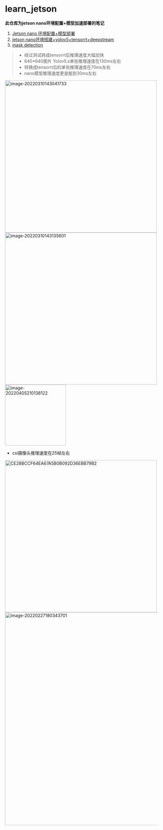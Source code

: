 # learn_jetson

<div id="top"></div>

**此仓库为jetson nano环境配置+模型加速部署的笔记**



1. [Jetson nano 环境配置+模型部署](https://github.com/yin-qiyu/learn_jetson/blob/master/1.Environment%20configuration.md)
2. [jetson nano环境搭建+yolov5+tensorrt+deepstream](https://github.com/yin-qiyu/learn_jetson/blob/master/2.%20yolov5%2Btensorrt%2Bdeepstream.md)
2. [mask detection](https://github.com/yin-qiyu/learn_jetson/blob/master/3.%E5%8F%A3%E7%BD%A9%E6%A3%80%E6%B5%8Bdemo.md)

> - 经过测试转成tensorrt后推理速度大幅加快
> - 640*640图片 Yolov5.s单张推理速度在130ms左右
> - 转换成tensorrt后的单张推理速度在70ms左右
> - nano模型推理速度更是能到30ms左右

<img src="https://raw.githubusercontent.com/yin-qiyu/picbed/master/img/image-20220310143041733.png" alt="image-20220310143041733" width="500"  />

<img src="https://raw.githubusercontent.com/yin-qiyu/picbed/master/img/image-20220310143135601.png" alt="image-20220310143135601" width="500" />

<img src="https://raw.githubusercontent.com/yin-qiyu/picbed/master/img/image-20220405210138122.png" alt="image-20220405210138122" width="200" />



- csi摄像头推理速度在25帧左右

<img src="https://raw.githubusercontent.com/yin-qiyu/picbed/master/img/CE28BCCF64EA67A5B0B092D36EBB79B2.jpg" alt="CE28BCCF64EA67A5B0B092D36EBB79B2" width="500"  />

<img src="https://raw.githubusercontent.com/yin-qiyu/picbed/master/img/image-20220227180343701.png" alt="image-20220227180343701" width="700" />





